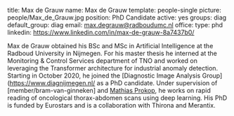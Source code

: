 title: Max de Grauw
name: Max de Grauw
template: people-single
picture: people/Max_de_Grauw.jpg
position: PhD Candidate
active: yes
groups: diag
default_group: diag
email: max.degrauw@radboudumc.nl
office: 
type: phd
linkedin: https://www.linkedin.com/in/max-de-grauw-8a7437b0/

Max de Grauw obtained his BSc and MSc in Artificial Intelligence at the Radboud University in Nijmegen. For his master thesis he interned at the Monitoring & Control Services department of TNO and worked on leveraging the Transformer architecture for industrial anomaly detection. Starting in October 2020, he joined the [Diagnostic Image Analysis Group](https://www.diagnijmegen.nl/ as a PhD candidate. Under supervision of [member/bram-van-ginneken] and [Mathias Prokop](https://www.radboudumc.nl/en/people/mathias-prokop), he works on rapid reading of oncological thorax-abdomen scans using deep learning. His PhD is funded by Eurostars and is a collaboration with Thirona and Merantix.
